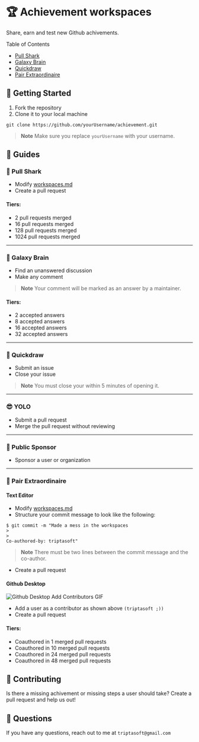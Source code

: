 ﻿# 🏆 Achievement workspaces
Share, earn and test new Github achivements. 

Table of Contents
- [Pull Shark](#-pull-shark)
- [Galaxy Brain](#-galaxy-brain)
- [Quickdraw](#-quickdraw)
- [Pair Extraordinaire](#-pair-extraordinaire)

## 💫 Getting Started
1. Fork the repository
2. Clone it to your local machine
```shell
git clone https://github.com/yourUsername/achievement.git
```
> **Note**
> Make sure you replace `yourUsername` with your username. 

## 📜 Guides
### 🦈 Pull Shark
- Modify [workspaces.md](workspaces.md) 
- Create a pull request

#### Tiers:
- 2 pull requests merged
- 16 pull requests merged
- 128 pull requests merged
- 1024 pull requests merged

---
### 🧠 Galaxy Brain

- Find an unanswered discussion
- Make any comment

> **Note**
> Your comment will be marked as an answer by a maintainer. 

#### Tiers:
- 2 accepted answers
- 8 accepted answers
- 16 accepted answers
- 32 accepted answers
---

### 🔫 Quickdraw
- Submit an issue
- Close your issue

> **Note**
> You must close your within 5 minutes of opening it. 

---

### 😎 YOLO
- Submit a pull request
- Merge the pull request without reviewing

---

### 💛 Public Sponsor
- Sponsor a user or organization
- ---

### 🍏 Pair Extraordinaire
#### Text Editor
- Modify [workspaces.md](workspaces.md)
- Structure your commit message to look like the following: 
```shell
$ git commit -m "Made a mess in the workspaces
> 
>
Co-authored-by: triptasoft"
```

> **Note**
> There must be two lines between the commit message and the co-author. 

- Create a pull request

#### Github Desktop
![Github Desktop Add Contributors GIF](https://docs.github.com/assets/cb-1355315/images/help/desktop/co-authors-demo-hq.gif)
- Add a user as a contributor as shown above `(triptasoft ;))`
- Create a pull request

#### Tiers:
- Coauthored in 1 merged pull requests
- Coauthored in 10 merged pull requests
- Coauthored in 24 merged pull requests
- Coauthored in 48 merged pull requests

## 🤝 Contributing
Is there a missing achivement or missing steps a user should take? Create a pull request and help us out!

## 🤔 Questions
If you have any questions, reach out to me at `triptasoft@gmail.com`

